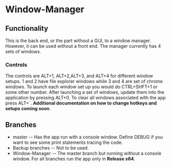 # Window-Manager
## Functionality
This is the back end, or the part without a GUI, to a window manager. However, it can be used without a front end. The manager currently has 4 sets of windows.
### Controls
The controls are ALT+1, ALT+2,ALT+3, and ALT+4 for different window setups. 1 and 2 have file explorer windows while 3 and 4 are set of chrome windows. 
To launch each window set up you would do CTRL+SHFT+1 or some other number. After launching a set of windows, update them into the application by pressing ALT+0.
To clear all windows associated with the app press ALT+`. **Additional documentation on how to change hotkeys and setups coming soon**.
## Branches
* master -- Has the app run with a console window. Define DEBUG if you want to see some print statements tracing the code.
* Backup branches -- Not to be used.
* Window-Manager -- The master branch but running without a console window. 
For all branches run the app only in **Release x64**.
